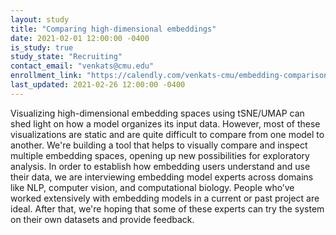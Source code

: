 ```yaml
---
layout: study
title: "Comparing high-dimensional embeddings"
date: 2021-02-01 12:00:00 -0400
is_study: true
study_state: "Recruiting"
contact_email: "venkats@cmu.edu"
enrollment_link: "https://calendly.com/venkats-cmu/embedding-comparison-interview"
last_updated: 2021-02-26 12:00:00 -0400
---
```


Visualizing high-dimensional embedding spaces using tSNE/UMAP can shed light on how a model organizes its input data. However, most of these visualizations are static and are quite difficult to compare from one model to another. We're building a tool that helps to visually compare and inspect multiple embedding spaces, opening up new possibilities for exploratory analysis. In order to establish how embedding users understand and use their data, we are interviewing embedding model experts across domains like NLP, computer vision, and computational biology. People who’ve worked extensively with embedding models in a current or past project are ideal. After that, we're hoping that some of these experts can try the system on their own datasets and provide feedback.
